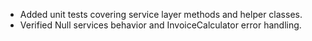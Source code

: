 - Added unit tests covering service layer methods and helper classes.
- Verified Null services behavior and InvoiceCalculator error handling.

